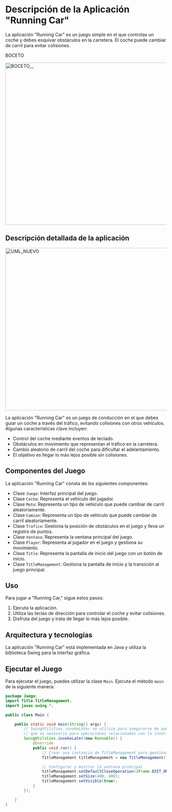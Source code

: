 # Descripción de la Aplicación "Running Car"

La aplicación "Running Car" es un juego simple en el que controlas un coche y debes esquivar obstáculos en la carretera. El coche puede cambiar de carril  para evitar colisiones.

BOCETO


<img width="506" alt="BOCETO__" src="https://github.com/Raaul04/Trabajo_carrera/assets/144156038/2d51e55a-6705-468f-91e1-5a4d97012adc">



## Descripción detallada de la aplicación
<img width="507" alt="UML_NUEVO" src="https://github.com/Raaul04/Trabajo_carrera/assets/144156038/b27e75db-fb37-4541-91fd-b55790418635">


La aplicación "Running Car" es un juego de conducción en el que debes guiar un coche a través del tráfico, evitando colisiones con otros vehículos. Algunas características clave incluyen:

- Control del coche mediante eventos de teclado.
- Obstáculos en movimiento que representan el tráfico en la carretera.
- Cambio aleatorio de carril del coche para dificultar el adelantamiento.
- El objetivo es llegar lo más lejos posible sin colisiones.

## Componentes del Juego

La aplicación "Running Car" consta de los siguientes componentes:

- Clase `Juego`: Interfaz principal del juego.
- Clase `Coche`: Representa el vehículo del jugador.
- Clase `Moto`: Representa un tipo de vehículo que puede cambiar de carril aleatoriamente.
- Clase `Camion`: Representa un tipo de vehículo que puede cambiar de carril aleatoriamente.
- Clase `Trafico`: Gestiona la posición de obstáculos en el juego y lleva un registro de puntos.
- Clase `Ventana`: Representa la ventana principal del juego.
- Clase `Player`: Representa al jugador en el juego y gestiona su movimiento.
- Clase `Title`: Representa la pantalla de inicio del juego con un botón de inicio.
- Clase `TitleManagement`: Gestiona la pantalla de inicio y la transición al juego principal.

## Uso

Para jugar a "Running Car," sigue estos pasos:

1. Ejecuta la aplicación.
2. Utiliza las teclas de dirección para controlar el coche y evitar colisiones.
3. Disfruta del juego y trata de llegar lo más lejos posible.

## Arquitectura y tecnologías

La aplicación "Running Car" está implementada en Java y utiliza la biblioteca Swing para la interfaz gráfica.

## Ejecutar el Juego

Para ejecutar el juego, puedes utilizar la clase `Main`. Ejecuta el método `main` de la siguiente manera:

```java
package Juego;
import Title.TitleManagement;
import javax.swing.*;

public class Main {

    public static void main(String[] args) {
        // SwingUtilities.invokeLater se utiliza para asegurarse de que la interfaz de usuario se             actualice en el Event Dispatch Thread (EDT),
        // que es necesario para operaciones relacionadas con la interfaz gráfica en Swing.
        SwingUtilities.invokeLater(new Runnable() {
            @Override
            public void run() {
                // Crear una instancia de TitleManagement para gestionar la transición entre la                       pantalla de título y el juego
                TitleManagement titleManagement = new TitleManagement();

                // Configurar y mostrar la ventana principal
                titleManagement.setDefaultCloseOperation(JFrame.EXIT_ON_CLOSE);
                titleManagement.setSize(400, 400);
                titleManagement.setVisible(true);
            }
        });

    }
}
